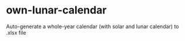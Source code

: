 # own-lunar-calendar
Auto-generate a whole-year calendar (with solar and lunar calendar) to .xlsx file
